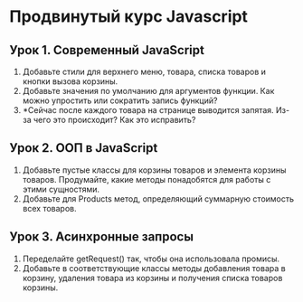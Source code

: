 # Продвинутый курс Javascript


## Урок 1. Современный JavaScript

1. Добавьте стили для верхнего меню, товара, списка товаров и кнопки вызова корзины.
2. Добавьте значения по умолчанию для аргументов функции. Как можно упростить или сократить запись функций?
3. *Сейчас после каждого товара на странице выводится запятая. Из-за чего это происходит? Как это исправить?

## Урок 2. ООП в JavaScript

1. Добавьте пустые классы для корзины товаров и элемента корзины товаров. Продумайте, какие методы понадобятся для работы с этими сущностями.
2. Добавьте для Products метод, определяющий суммарную стоимость всех товаров.

## Урок 3. Асинхронные запросы

1. Переделайте getRequest() так, чтобы она использовала промисы.
2. Добавьте в соответствующие классы методы добавления товара в корзину, удаления товара из корзины и получения списка товаров корзины.
